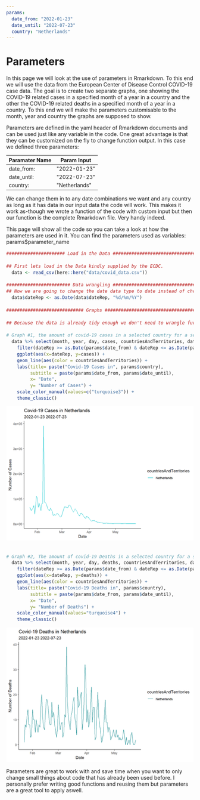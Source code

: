 ```yaml
---
params:
  date_from: "2022-01-23"
  date_until: "2022-07-23"
  country: "Netherlands"
---
```

# Parameters



In this page we will look at the use of parameters in Rmarkdown. To this end we will use the data from the European Center of Disease Control COVID-19 case data. The goal is to create two separate graphs, one showing the COVID-19 related cases in a specified month of a year in a country and the other the COVID-19 related deaths in a specified month of a year in a country. To this end we will make the parameters customisable to the month, year and country the graphs are supposed to show.

Parameters are defined in the yaml header of Rmarkdown documents and can be used just like any variable in the code. One great advantage is that they can be customized on the fly to change function output. In this case we defined three parameters: 

| Paramater Name  | Param Input   |
| --------------- | ------------- |
|  date_from:     |"2022-01-23"   |
|  date_until:    |"2022-07-23"   |
|  country:       |"Netherlands"  |

  
We can change them in to any date combinations we want and any country as long as it has data in our input data the code will work. This makes it work as-though we wrote a function of the code with custom input but then our function is the complete Rmarkdown file. Very handy indeed.

This page will show all the code so you can take a look at how the parameters are used in it. You can find the parameters used as variables: params$parameter_name

```r
###################### Load in the Data ########################################

## First lets load in the Data kindly supplied by the ECDC. 
  data <- read_csv(here::here("data/covid_data.csv"))

######################## Data wrangling ########################################
## Now we are going to change the date data type to date instead of chr.
  data$dateRep <- as.Date(data$dateRep, "%d/%m/%Y")

############################# Graphs ###########################################

## Because the data is already tidy enough we don't need to wrangle further and can simply start plotting the graphs we want.
  
# Graph #1, the amount of covid-19 cases in a selected country for a selected period of time
  data %>% select(month, year, day, cases, countriesAndTerritories, dateRep) %>% 
    filter(dateRep >= as.Date(params$date_from) & dateRep <= as.Date(params$date_until), countriesAndTerritories %in% c(params$country)) %>%
    ggplot(aes(x=dateRep, y=cases)) + 
    geom_line(aes(color = countriesAndTerritories)) +
    labs(title= paste("Covid-19 Cases in", params$country),
         subtitle = paste(params$date_from, params$date_until),
         x= "Date",
         y= "Number of Cases") +
    scale_color_manual(values=c("turquoise3")) +
    theme_classic()
```

<img src="08-parameters_files/figure-html/unnamed-chunk-2-1.png" width="672" />

```r

# Graph #2, The amount of covid-19 Deaths in a selected country for a selected period of time. If I didn't work with parameters I would have build a function for these two graphs seeing as they are very similar in code. 
  data %>% select(month, year, day, deaths, countriesAndTerritories, dateRep) %>% 
    filter(dateRep >= as.Date(params$date_from) & dateRep <= as.Date(params$date_until), countriesAndTerritories %in% c(params$country)) %>%
    ggplot(aes(x=dateRep, y=deaths)) + 
    geom_line(aes(color = countriesAndTerritories)) +
    labs(title= paste("Covid-19 Deaths in", params$country),
         subtitle = paste(params$date_from, params$date_until),
         x= "Date",
         y= "Number of Deaths") +
    scale_color_manual(values="turquoise4") +
    theme_classic()
```

<img src="08-parameters_files/figure-html/unnamed-chunk-2-2.png" width="672" />

Parameters are great to work with and save time when you want to only change small things about code that has already been used before. I personally prefer writing good functions and reusing them but parameters are a great tool to apply aswell. 
